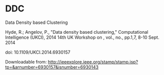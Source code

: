 # DDC

Data Density based Clustering

Hyde, R.; Angelov, P., "Data density based clustering," Computational Intelligence (UKCI), 2014 14th UK Workshop on , vol., no., pp.1,7, 8-10 Sept. 2014

doi: 10.1109/UKCI.2014.6930157

Downloadable from: http://ieeexplore.ieee.org/stamp/stamp.jsp?tp=&arnumber=6930157&isnumber=6930143

